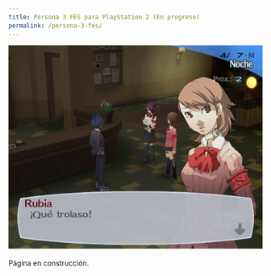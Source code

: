 ```yaml
---
title: Persona 3 FES para PlayStation 2 (En progreso)
permalink: /persona-3-fes/
---
```


<center><img src="/img/2017/06/gsdx_20170531001010.png" alt="Próximamente..." /></center>
<br>
Página en construcción.
